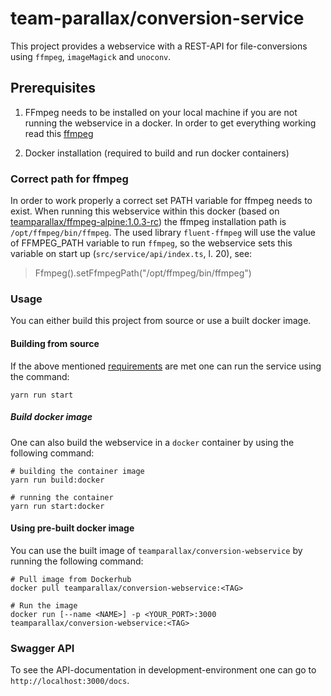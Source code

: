 # team-parallax/conversion-service

This project provides a webservice with a REST-API for file-conversions using `ffmpeg`, `imageMagick` and `unoconv`.

## Prerequisites

1. FFmpeg needs to be installed on your local machine if you are not running the webservice in a docker. In order to get everything working read this [ffmpeg](#correct-path-for-ffmpeg)

2. Docker installation (required to build and run docker containers)

### Correct path for ffmpeg

In order to work properly a correct set PATH variable for ffmpeg needs to exist. When running this webservice within this docker (based on [teamparallax/ffmpeg-alpine:1.0.3-rc](https://hub.docker.com/r/teamparallax/ffmpeg-alpine)) the ffmpeg installation path is `/opt/ffmpeg/bin/ffmpeg`. The used library `fluent-ffmpeg` will use the value of FFMPEG_PATH variable to run `ffmpeg`, so the webservice sets this variable on start up (`src/service/api/index.ts`, l. 20), see:

> Ffmpeg().setFfmpegPath("/opt/ffmpeg/bin/ffmpeg")

### Usage

You can either build this project from source or use a built docker image.

#### Building from source

If the above mentioned [requirements](#prerequisites) are met one can run the service using the command:

```console
yarn run start
```

##### Build docker image

One can also build the webservice in a `docker` container by using the following command:

```console
# building the container image
yarn run build:docker

# running the container
yarn run start:docker
```

#### Using pre-built docker image

You can use the built image of `teamparallax/conversion-webservice` by running the following command:

```console
# Pull image from Dockerhub
docker pull teamparallax/conversion-webservice:<TAG>

# Run the image
docker run [--name <NAME>] -p <YOUR_PORT>:3000 teamparallax/conversion-webservice:<TAG>
```

### Swagger API

To see the API-documentation in development-environment one can go to `http://localhost:3000/docs`.
